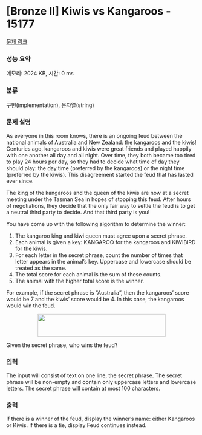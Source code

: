 # [Bronze II] Kiwis vs Kangaroos - 15177 

[문제 링크](https://www.acmicpc.net/problem/15177) 

### 성능 요약

메모리: 2024 KB, 시간: 0 ms

### 분류

구현(implementation), 문자열(string)

### 문제 설명

<p>As everyone in this room knows, there is an ongoing feud between the national animals of Australia and New Zealand: the kangaroos and the kiwis! Centuries ago, kangaroos and kiwis were great friends and played happily with one another all day and all night. Over time, they both became too tired to play 24 hours per day, so they had to decide what time of day they should play: the day time (preferred by the kangaroos) or the night time (preferred by the kiwis). This disagreement started the feud that has lasted ever since.</p>

<p>The king of the kangaroos and the queen of the kiwis are now at a secret meeting under the Tasman Sea in hopes of stopping this feud. After hours of negotiations, they decide that the only fair way to settle the feud is to get a neutral third party to decide. And that third party is you!</p>

<p>You have come up with the following algorithm to determine the winner:</p>

<ol>
	<li>The kangaroo king and kiwi queen must agree upon a secret phrase.</li>
	<li>Each animal is given a key: KANGAROO for the kangaroos and KIWIBIRD for the kiwis.</li>
	<li>For each letter in the secret phrase, count the number of times that letter appears in the animal’s key. Uppercase and lowercase should be treated as the same.</li>
	<li>The total score for each animal is the sum of these counts.</li>
	<li>The animal with the higher total score is the winner.</li>
</ol>

<p>For example, if the secret phrase is “Australia”, then the kangaroos’ score would be 7 and the kiwis’ score would be 4. In this case, the kangaroos would win the feud.</p>

<p style="text-align:center"><img alt="" src="https://onlinejudgeimages.s3-ap-northeast-1.amazonaws.com/problem/15177/1.png" style="height:59px; width:338px"></p>

<p>Given the secret phrase, who wins the feud?</p>

### 입력 

 <p>The input will consist of text on one line, the secret phrase. The secret phrase will be non-empty and contain only uppercase letters and lowercase letters. The secret phrase will contain at most 100 characters.</p>

### 출력 

 <p>If there is a winner of the feud, display the winner’s name: either Kangaroos or Kiwis. If there is a tie, display Feud continues instead.</p>

